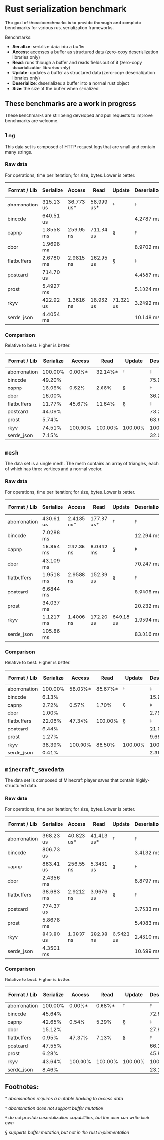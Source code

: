 # Rust serialization benchmark

The goal of these benchmarks is to provide thorough and complete benchmarks for various rust
serialization frameworks.

Benchmarks:

* **Serialize**: serialize data into a buffer
* **Access**: accesses a buffer as structured data (zero-copy deserialization libraries only)
* **Read**: runs through a buffer and reads fields out of it (zero-copy deserialization libraries only)
* **Update**: updates a buffer as structured data (zero-copy deserialization libraries only)
* **Deserialize**: deserializes a buffer into a normal rust object
* **Size**: the size of the buffer when serialized

## These benchmarks are a work in progress

These benchmarks are still being developed and pull requests to improve benchmarks are welcome.

## `log`

This data set is composed of HTTP request logs that are small and contain many strings.

### Raw data

For operations, time per iteration; for size, bytes. Lower is better.

| Format / Lib | Serialize | Access | Read | Update | Deserialize | Size | Size (zlib) |
|---|---|---|---|---|---|---|---|
| abomonation | 315.13 us | 36.773 us* | 58.999 us* | † | ‡ | 1705800 | 507971 |
| bincode | 640.51 us |  |  |  | 4.2787 ms | 1045784 | 374305 |
| capnp | 1.8558 ms | 259.95 ns | 711.84 us | § | ‡ | 1843240 | 537966 |
| cbor | 1.9698 ms |  |  |  | 8.9702 ms | 1407835 | 407372 |
| flatbuffers | 2.6780 ms | 2.9815 ns | 162.95 us | § | ‡ | 1276368 | 469962 |
| postcard | 714.70 us |  |  |  | 4.4387 ms | 765778 | 312739 |
| prost | 5.4927 ms |  |  |  | 5.1024 ms | 764951 | 269811 |
| rkyv | 422.92 us | 1.3616 ns | 18.962 us | 71.321 us | 3.2492 ms | 1065784 | 333895 |
| serde_json | 4.4054 ms |  |  |  | 10.148 ms | 1827461 | 474358 |

### Comparison

Relative to best. Higher is better.

| Format / Lib | Serialize | Access | Read | Update | Deserialize | Size | Size (zlib) |
|---|---|---|---|---|---|---|---|
| abomonation | 100.00% | 0.00%* | 32.14%* | † | ‡ | 44.84% | 53.12% |
| bincode | 49.20% |  |  |  | 75.94% | 73.15% | 72.08% |
| capnp | 16.98% | 0.52% | 2.66% | § | ‡ | 41.50% | 50.15% |
| cbor | 16.00% |  |  |  | 36.22% | 54.34% | 66.23% |
| flatbuffers | 11.77% | 45.67% | 11.64% | § | ‡ | 59.93% | 57.41% |
| postcard | 44.09% |  |  |  | 73.20% | 99.89% | 86.27% |
| prost | 5.74% |  |  |  | 63.68% | 100.00% | 100.00% |
| rkyv | 74.51% | 100.00% | 100.00% | 100.00% | 100.00% | 71.77% | 80.81% |
| serde_json | 7.15% |  |  |  | 32.02% | 41.86% | 56.88% |

## `mesh`

The data set is a single mesh. The mesh contains an array of triangles, each of which has three
vertices and a normal vector.

### Raw data

For operations, time per iteration; for size, bytes. Lower is better.

| Format / Lib | Serialize | Access | Read | Update | Deserialize | Size | Size (zlib) |
|---|---|---|---|---|---|---|---|
| abomonation | 430.61 us | 2.4135 ns* | 177.87 us* | † | ‡ | 6000024 | 5380836 |
| bincode | 7.0288 ms |  |  |  | 12.294 ms | 6000008 | 5380823 |
| capnp | 15.854 ms | 247.35 ns | 8.9442 ms | § | ‡ | 16000056 | 6780527 |
| cbor | 43.109 ms |  |  |  | 70.247 ms | 13122324 | 7527423 |
| flatbuffers | 1.9518 ms | 2.9588 ns | 152.39 us | § | ‡ | 6000024 | 5380800 |
| postcard | 6.6844 ms |  |  |  | 8.9408 ms | 6000003 | 5380817 |
| prost | 34.037 ms |  |  |  | 20.232 ms | 8750000 | 6683814 |
| rkyv | 1.1217 ms | 1.4006 ns | 172.20 us | 649.18 us | 1.9594 ms | 6000008 | 4263104 |
| serde_json | 105.86 ms |  |  |  | 83.016 ms | 26192883 | 9612105 |

### Comparison

Relative to best. Higher is better.

| Format / Lib | Serialize | Access | Read | Update | Deserialize | Size | Size (zlib) |
|---|---|---|---|---|---|---|---|
| abomonation | 100.00% | 58.03%* | 85.67%* | † | ‡ | 100.00% | 79.23% |
| bincode | 6.13% |  |  |  | 15.94% | 100.00% | 79.23% |
| capnp | 2.72% | 0.57% | 1.70% | § | ‡ | 37.50% | 62.87% |
| cbor | 1.00% |  |  |  | 2.79% | 45.72% | 56.63% |
| flatbuffers | 22.06% | 47.34% | 100.00% | § | ‡ | 100.00% | 79.23% |
| postcard | 6.44% |  |  |  | 21.92% | 100.00% | 79.23% |
| prost | 1.27% |  |  |  | 9.68% | 68.57% | 63.78% |
| rkyv | 38.39% | 100.00% | 88.50% | 100.00% | 100.00% | 100.00% | 100.00% |
| serde_json | 0.41% |  |  |  | 2.36% | 22.91% | 44.35% |

## `minecraft_savedata`

The data set is composed of Minecraft player saves that contain highly-structured data.

### Raw data

For operations, time per iteration; for size, bytes. Lower is better.

| Format / Lib | Serialize | Access | Read | Update | Deserialize | Size | Size (zlib) |
|---|---|---|---|---|---|---|---|
| abomonation | 368.23 us | 40.823 us* | 41.413 us* | † | ‡ | 1290592 | 393696 |
| bincode | 806.73 us |  |  |  | 3.4132 ms | 569975 | 240897 |
| capnp | 863.41 us | 256.55 ns | 5.3431 us | § | ‡ | 835784 | 342099 |
| cbor | 2.4356 ms |  |  |  | 8.8797 ms | 1109821 | 347562 |
| flatbuffers | 38.683 ms | 2.9212 ns | 3.9676 us | § | ‡ | 849472 | 349208 |
| postcard | 774.37 us |  |  |  | 3.7533 ms | 356311 | 213270 |
| prost | 5.8678 ms |  |  |  | 5.4083 ms | 596811 | 306728 |
| rkyv | 843.80 us | 1.3837 ns | 282.88 ns | 6.5422 us | 2.4810 ms | 725176 | 334238 |
| serde_json | 4.3501 ms |  |  |  | 10.699 ms | 1623197 | 472162 |

### Comparison

Relative to best. Higher is better.

| Format / Lib | Serialize | Access | Read | Update | Deserialize | Size | Size (zlib) |
|---|---|---|---|---|---|---|---|
| abomonation | 100.00% | 0.00%* | 0.68%* | † | ‡ | 27.61% | 54.17% |
| bincode | 45.64% |  |  |  | 72.69% | 62.51% | 88.53% |
| capnp | 42.65% | 0.54% | 5.29% | § | ‡ | 42.63% | 62.34% |
| cbor | 15.12% |  |  |  | 27.94% | 32.11% | 61.36% |
| flatbuffers | 0.95% | 47.37% | 7.13% | § | ‡ | 41.94% | 61.07% |
| postcard | 47.55% |  |  |  | 66.10% | 100.00% | 100.00% |
| prost | 6.28% |  |  |  | 45.87% | 59.70% | 69.53% |
| rkyv | 43.64% | 100.00% | 100.00% | 100.00% | 100.00% | 49.13% | 63.81% |
| serde_json | 8.46% |  |  |  | 23.19% | 21.95% | 45.17% |

## Footnotes:

\* *abomonation requires a mutable backing to access data*

† *abomonation does not support buffer mutation*

‡ *do not provide deserialization capabilities, but the user can write their own*

§ *supports buffer mutation, but not in the rust implementation*
